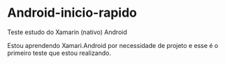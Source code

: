# Android-inicio-rapido
Teste estudo do Xamarin (nativo) Android

Estou aprendendo Xamari.Android por necessidade de projeto e esse é o primeiro teste que estou realizando.


